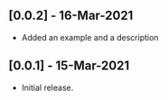 ## [0.0.2] - 16-Mar-2021

* Added an example and a description

## [0.0.1] - 15-Mar-2021

* Initial release.
